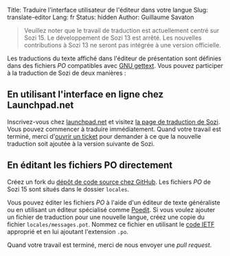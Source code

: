 Title: Traduire l'interface utilisateur de l'éditeur dans votre langue
Slug: translate-editor
Lang: fr
Status: hidden
Author: Guillaume Savaton

> Veuillez noter que le travail de traduction est actuellement centré sur Sozi 15.
> Le développement de Sozi 13 est arrêté.
> Les nouvelles contributions à Sozi 13 ne seront pas intégrée à une version officielle.

Les traductions du texte affiché dans l'éditeur de présentation sont définies dans des
fichiers *PO* compatibles avec [GNU gettext](https://www.gnu.org/software/gettext/).
Vous pouvez participer à la traduction de Sozi de deux manières&nbsp;:

En utilisant l'interface en ligne chez Launchpad.net
----------------------------------------------------

Inscrivez-vous chez [launchpad.net](https://launchpad.net/)
et visitez [la page de traduction de Sozi](https://translations.launchpad.net/sozi).
Vous pouvez commencer à traduire immédiatement.
Quand votre travail est terminé, merci d'[ouvrir un ticket](https://github.com/senshu/Sozi/issues)
pour demander à ce que la nouvelle traduction soit ajoutée à la version suivante de Sozi.


En éditant les fichiers PO directement
--------------------------------------

Créez un fork du [dépôt de code source chez GitHub](https://github.com/senshu/Sozi).
Les fichiers *PO* de Sozi 15 sont situés dans le dossier `locales`.

Vous pouvez éditer les fichiers *PO* à l'aide d'un éditeur de texte généraliste
ou en utilisant un éditeur spécialisé comme [Poedit](http://poedit.net/).
Si vous voulez ajouter un fichier de traduction pour une nouvelle langue,
créez une copie du fichier `locales/messages.pot`.
Nommez ce fichier en utilisant le [code IETF](http://www.langtag.net/) approprié
et en lui ajoutant l'extension `.po`.

Quand votre travail est terminé, merci de nous envoyer une *pull request*.
